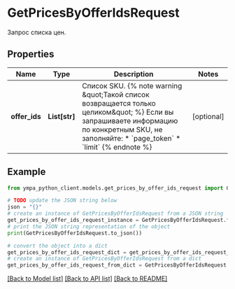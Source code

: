 # GetPricesByOfferIdsRequest

Запрос списка цен.

## Properties

Name | Type | Description | Notes
------------ | ------------- | ------------- | -------------
**offer_ids** | **List[str]** | Список SKU.  {% note warning \&quot;Такой список возвращается только целиком\&quot; %}  Если вы запрашиваете информацию по конкретным SKU, не заполняйте:  * &#x60;page_token&#x60; * &#x60;limit&#x60;  {% endnote %}     | [optional] 

## Example

```python
from ympa_python_client.models.get_prices_by_offer_ids_request import GetPricesByOfferIdsRequest

# TODO update the JSON string below
json = "{}"
# create an instance of GetPricesByOfferIdsRequest from a JSON string
get_prices_by_offer_ids_request_instance = GetPricesByOfferIdsRequest.from_json(json)
# print the JSON string representation of the object
print(GetPricesByOfferIdsRequest.to_json())

# convert the object into a dict
get_prices_by_offer_ids_request_dict = get_prices_by_offer_ids_request_instance.to_dict()
# create an instance of GetPricesByOfferIdsRequest from a dict
get_prices_by_offer_ids_request_from_dict = GetPricesByOfferIdsRequest.from_dict(get_prices_by_offer_ids_request_dict)
```
[[Back to Model list]](../README.md#documentation-for-models) [[Back to API list]](../README.md#documentation-for-api-endpoints) [[Back to README]](../README.md)


